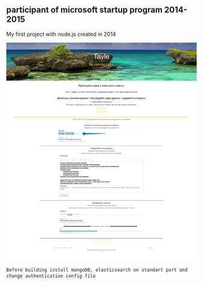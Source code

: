## participant of microsoft startup program 2014-2015
My first project with node.js created in 2014

![About](https://raw.githubusercontent.com/timadevelop/tavle/master/about.png)
```
Before building install mongoDB, elasticsearch on standart port and change authentication config file
```
